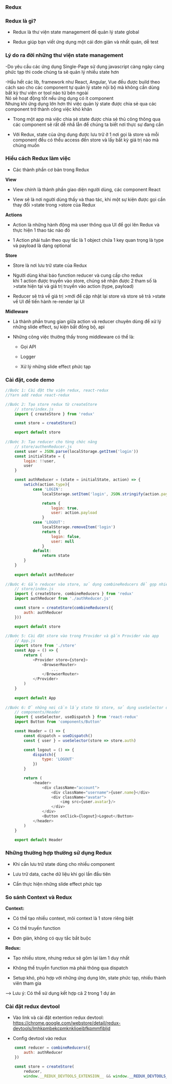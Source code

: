 ### Redux

### Redux là gì?
- Redux là thư viện state management để quản lý state global

- Redux giúp bạn viết ứng dụng một cái đơn giản và nhất quán, dễ test

### Lý do ra đời những thư viện state management

-Do yêu cầu các ứng dụng Single-Page sử dụng javascript càng ngày càng phức tạp thì code chúng ta sẽ quản lý nhiều state hơn

-Hầu hết các lib, framework như React, Angular, Vue đều được build theo cách sao cho các component tự quản lý state nội bộ mà không cần dùng bất kỳ thư viện or tool nào từ bên ngoài  
Nó sẽ hoạt động tốt nếu ứng dụng có ít component  
Nhưng khi ứng dụng lớn hơn thì việc quản lý state được chia sẻ qua các component trở thành công việc khó khăn

- Trong một app mà việc chia sẻ state được chia sẻ thủ công thông qua các component sẽ rất dễ nhầ lẫn để chúng ta biết nơi thực sự đang cần

- Với Redux, state của ứng dụng được lưu trữ ở 1 nơi gọi là store và mỗi component đều có thểu access đến store và lấy bất kỳ giá trị nào mà chúng muốn

### Hiểu cách Redux làm việc

- Các thành phần cơ bản trong Redux

**View**  
- View chính là thành phần giao diện người dùng, các component React

- View sẽ là nơi người dùng thấy và thao tác, khi một sự kiện được gọi cần thay đổi >state trong >store của Redux

**Actions**  
- Action là những hành động mà user thông qua UI để gọi lên Redux và thực hiện 1 thao tác nào đó

- 1 Action phải tuân theo quy tắc là 1 object chứa 1 key quan trọng là type và payload là dạng optional

**Store**  
- Store là nơi lưu trữ state của Redux

- Người dùng khai báo function reducer và cung cấp cho redux  
khi 1 action được truyền vào store, chúng sẽ nhận được 2 tham số là >state hiện tại và giá trị truyền vào action (type, payload)

- Reducer sẽ trả về giá trị >mới để cập nhật lại store và store sẽ trả >state về UI để tiến hành re-render lại UI

**Midleware**
- Là thành phần trung gian giữa action và reducer chuyên dùng để xử lý những slide effect, sự kiện bất đồng bộ, api

- Những công việc thường thấy trong middleware có thể là:
	- Gọi API

	- Logger

	- Xử lý những slide effect phức tạp

### Cài đặt, code demo

```javascript
//Bước 1: Cài đặt thư viện redux, react-redux
//Yarn add redux react-redux

//Bước 2: Tạo store redux từ createStore
    // store/index.js
    import { createStore } from 'redux'

    const store = createStore()

    export default store
	
//Bước 3: Tạo reducer cho từng chức năng
    // store/authenReducer.js
    const user = JSON.parse(localStorage.getItem('login'))
    const initialState = {
        login: !!user,
        user
    }

    const authReducer = (state = initialState, action) => {
        swtich(action.type){
            case 'LOGIN':
                localStorage.setItem('login', JSON.stringify(action.payload))

                return {
                    login: true,
                    user: action.payload
                }
            case 'LOGOUT': 
                localStorage.removeItem('login')
                return {
                    login: false,
                    user: null
                }
            default:
                return state
        }
    } 
    
    export default authReducer
	
//Bước 4: Gắn reducer vào store, sử dụng combineReducers để gọp nhiều reducer lại
    // store/index.js
    import { createStore, combineReducers } from 'redux'
    import authReducer from './authReducer.js'

    const store = createStore(combineReducers({
        auth: authReducer
    }))

    export default store
	
//Bước 5: Cài đặt store vào trong Provider và gắn Provider vào app
    // App.js
    import store from './store'
    const App = () => {
        return (
            <Provider store={store}>
                <BrowserRouter>
                    ...
                </BrowserRouter>
            </Provider>
        )
    }
    
    export default App
	
//Bước 6: Ở những nơi cần lấy state từ store, sử dụng useSelector để lấy ra state cần thiết, sử dụng useDispatch nếu muốn thực hiện 1 action vào trong store
    // components/Header
    import { useSelector, useDispatch } from 'react-redux'
    import Button from 'components/Button'

    const Header = () => {
        const dispatch = useDispatch()
        const { user } = useSelector(store => store.auth)

        const logout = () => {
            dispatch({
                type: 'LOGOUT'
            })
        }

        return (
            <header>
                <div className="account">
                    <div className="username">{user.name}</div>
                    <div className="avatar">
                        <img src={user.avatar}/>
                    </div>
                </div>
                <Button onClick={logout}>Logout</Button>
            </header>
        )
    }

    export default Header
```

### Những thường hợp thường sử dụng Redux
- Khi cần lưu trữ state dùng cho nhiều component

- Lưu trữ data, cache dữ liệu khi gọi lần đầu tiên

- Cần thực hiện những slide effect phức tạp

### So sánh Context và Redux
**Context:**

- Có thể tạo nhiều context, mõi context là 1 store riêng biệt

- Có thể truyền function

- Đơn giản, không có quy tắc bắt buộc

**Redux:**

- Tạo nhiều store, nhưng redux sẽ gôm lại làm 1 duy nhất

- Không thể truyền function mà phải thông qua dispatch

- Setup khó, phù hợp với những ứng dụng lớn, state phức tạp, nhiều thành viên tham gia

--> Lưu ý: Có thể sử dụng kết hợp cả 2 trong 1 dự án

### Cài đặt redux devtool
- Vào link và cài đặt extention redux devtool: https://chrome.google.com/webstore/detail/redux-devtools/lmhkpmbekcpmknklioeibfkpmmfibljd

- Config devtool vào redux
```javascript
    const reducer = combineReducers({
        auth: authReducer
    })

    const store = createStore(
        reducer,
        window.__REDUX_DEVTOOLS_EXTENSION__ && window.__REDUX_DEVTOOLS_EXTENSION__())
```